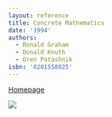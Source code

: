 ```yaml
---
layout: reference
title: Concrete Mathematics
date: '1994'
authors:
  - Ronald Graham
  - Donald Knuth
  - Oren Patashnik
isbn: '0201558025'
---
```

[Homepage](http://www-cs-faculty.stanford.edu/~uno/gkp.html)

![](/media/books/concrete.jpg)
